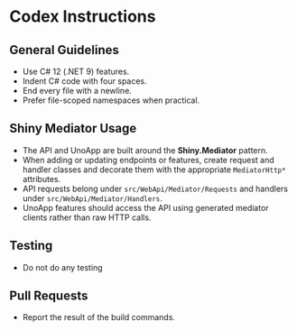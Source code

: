 # Codex Instructions

## General Guidelines
- Use C# 12 (.NET 9) features.
- Indent C# code with four spaces.
- End every file with a newline.
- Prefer file-scoped namespaces when practical.

## Shiny Mediator Usage
- The API and UnoApp are built around the **Shiny.Mediator** pattern.
- When adding or updating endpoints or features, create request and handler classes and decorate them with the appropriate `MediatorHttp*` attributes.
- API requests belong under `src/WebApi/Mediator/Requests` and handlers under `src/WebApi/Mediator/Handlers`.
- UnoApp features should access the API using generated mediator clients rather than raw HTTP calls.

## Testing
- Do not do any testing

## Pull Requests
- Report the result of the build commands.
